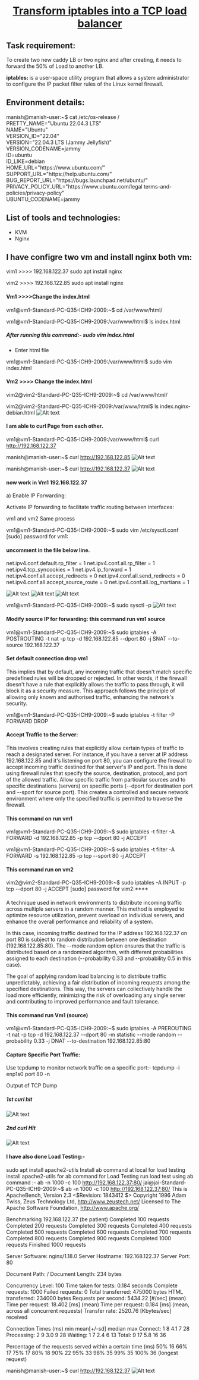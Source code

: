 <center>
<u>

# Transform iptables into a TCP load balancer

</u>

</center>

## Task requirement:
<p>To create two new caddy LB or two nginx and after creating, it needs to forward the 50% of Load to another LB.</p>

<p> <b>iptables: </b>  is a user-space utility program that allows a system administrator to configure the IP packet filter rules of the Linux kernel firewall.
</p>

## Environment details:
<p>manish@manish-user:~$ cat /etc/os-release /<br>
PRETTY_NAME="Ubuntu 22.04.3 LTS"<br>
NAME="Ubuntu"<br>
VERSION_ID="22.04"<br>
VERSION="22.04.3 LTS (Jammy Jellyfish)"<br>
VERSION_CODENAME=jammy<br>
ID=ubuntu<br>
ID_LIKE=debian<br>
HOME_URL="https://www.ubuntu.com/"<br>
SUPPORT_URL="https://help.ubuntu.com/"<br>
BUG_REPORT_URL="https://bugs.launchpad.net/ubuntu/"<br>
PRIVACY_POLICY_URL="https://www.ubuntu.com/legal terms-and-policies/privacy-policy"<br>
UBUNTU_CODENAME=jammy
</p>

## List of tools and technologies:
* KVM
* Nginx

## I have configre two vm and install nginx both vm:

vim1 >>>> 192.168.122.37 
sudo apt install nginx

vim2 >>>> 192.168.122.85 
sudo apt install nginx


#### Vm1 >>>>Change the index.html

vm1@vm1-Standard-PC-Q35-ICH9-2009:~$ cd /var/www/html/

vm1@vm1-Standard-PC-Q35-ICH9-2009:/var/www/html$ ls
index.html

##### After running this command:-  sudo vim index.html
* Enter html file

vm1@vm1-Standard-PC-Q35-ICH9-2009:/var/www/html$ sudo vim index.html




#### Vm2 >>>> Change the index.html

vim2@vim2-Standard-PC-Q35-ICH9-2009:~$ cd /var/www/html/

vim2@vim2-Standard-PC-Q35-ICH9-2009:/var/www/html$ ls
index.nginx-debian.html
![Alt text](nn.png)

#### I am able to curl Page from each other.

vm1@vm1-Standard-PC-Q35-ICH9-2009:/var/www/html$ curl http://192.168.122.37

manish@manish-user:~$ curl http://192.168.122.85
![Alt text](bs.png)

manish@manish-user:~$ curl http://192.168.122.37
![Alt text](bs1.png)

#### now work in  Vm1 192.168.122.37

a) Enable IP Forwarding:

Activate IP forwarding to facilitate traffic routing between interfaces: 

 vm1 and vm2
Same process

vm1@vm1-Standard-PC-Q35-ICH9-2009:~$ sudo vim /etc/sysctl.conf
[sudo] password for vm1: 


#### uncomment in the file below line.

net.ipv4.conf.default.rp_filter = 1
net.ipv4.conf.all.rp_filter = 1
net.ipv4.tcp_syncookies = 1
net.ipv4.ip_forward = 1
net.ipv4.conf.all.accept_redirects = 0
net.ipv4.conf.all.send_redirects = 0
net.ipv4.conf.all.accept_source_route = 0
net.ipv4.conf.all.log_martians = 1


![Alt text](p1.png)
![Alt text](p2.png)
![Alt text](p3.png)

vm1@vm1-Standard-PC-Q35-ICH9-2009:~$ sudo sysctl -p
![Alt text](dt.png)


####  Modify source IP for forwarding: this command run vm1 source

vm1@vm1-Standard-PC-Q35-ICH9-2009:~$  sudo iptables -A POSTROUTING  -t nat -p tcp  -d 192.168.122.85 --dport 80 -j SNAT --to-source 192.168.122.37


#### Set default connection drop vm1 
<p>This implies that by default, any incoming traffic that doesn't match specific predefined rules will be dropped or rejected. In other words, if the firewall doesn't have a rule that explicitly allows the traffic to pass through, it will block it as a security measure. This approach follows the principle of allowing only known and authorised traffic, enhancing the network's security.</p>


vm1@vm1-Standard-PC-Q35-ICH9-2009:~$ sudo iptables -t filter -P FORWARD DROP

#### Accept Traffic to the Server: 

<p>This involves creating rules that explicitly allow certain types of traffic to reach a designated server. For instance, if you have a server at IP address 192.168.122.85 and it's listening on port 80, you can configure the firewall to accept incoming traffic destined for that server's IP and port. This is done using firewall rules that specify the source, destination, protocol, and port of the allowed traffic.
Allow specific traffic from particular sources and to specific destinations (servers) on specific ports (--dport for destination port and --sport for source port). This creates a controlled and secure network environment where only the specified traffic is permitted to traverse the firewall.
</p>

#### This command on run vm1
vm1@vm1-Standard-PC-Q35-ICH9-2009:~$ sudo iptables -t filter -A FORWARD -d 192.168.122.85 -p tcp --dport 80 -j ACCEPT

vm1@vm1-Standard-PC-Q35-ICH9-2009:~$ sudo iptables -t filter -A FORWARD -s 192.168.122.85 -p tcp --sport 80 -j ACCEPT

#### This command run on vm2
vim2@vim2-Standard-PC-Q35-ICH9-2009:~$  sudo iptables -A INPUT -p tcp --dport 80 -j ACCEPT
[sudo] password for vim2:****

####

<p>
A technique used in network environments to distribute incoming traffic across multiple servers in a random manner. This method is employed to optimize resource utilization, prevent overload on individual servers, and enhance the overall performance and reliability of a system.

In this case, incoming traffic destined for the IP address 192.168.122.37 on port 80 is subject to random distribution between one destination (192.168.122.85:80). The --mode random option ensures that the traffic is distributed based on a randomized algorithm, with different probabilities assigned to each destination (--probability 0.33 and --probability 0.5 in this case).

The goal of applying random load balancing is to distribute traffic unpredictably, achieving a fair distribution of incoming requests among the specified destinations. This way, the servers can collectively handle the load more efficiently, minimizing the risk of overloading any single server and contributing to improved performance and fault tolerance.</p>

#### This command run Vm1 (source)

vm1@vm1-Standard-PC-Q35-ICH9-2009:~$ sudo iptables -A PREROUTING -t nat -p tcp -d 192.168.122.37 --dport 80 -m statistic --mode random --probability 0.33 -j DNAT --to-destination 192.168.122.85:80

#### Capture Specific Port Traffic:

Use tcpdump to monitor network traffic on a specific port:-
tcpdump -i enp1s0 port 80 -n

Output of TCP Dump

##### 1st curl hit
![Alt text](tcp.png)

##### 2nd curl Hit
![Alt text](tcp11.png)

#### I have also done Load Testing:-
sudo apt install apache2-utils 
Install ab command at local for load testing 
install apache2-utils for ab  command for Load Testing
run load test using ab command :-
ab -n 1000 -c 100 http://192.168.122.37:80/
jai@jai-Standard-PC-Q35-ICH9-2009:~$  ab -n 1000 -c 100 http://192.168.122.37:80/
This is ApacheBench, Version 2.3 <$Revision: 1843412 $>
Copyright 1996 Adam Twiss, Zeus Technology Ltd, http://www.zeustech.net/
Licensed to The Apache Software Foundation, http://www.apache.org/


Benchmarking 192.168.122.37 (be patient)
Completed 100 requests
Completed 200 requests
Completed 300 requests
Completed 400 requests
Completed 500 requests
Completed 600 requests
Completed 700 requests
Completed 800 requests
Completed 900 requests
Completed 1000 requests
Finished 1000 requests


Server Software:    	nginx/1.18.0
Server Hostname:    	192.168.122.37
Server Port:        	80

Document Path:      	/
Document Length:    	234 bytes

Concurrency Level:  	100
Time taken for tests:   0.184 seconds
Complete requests:  	1000
Failed requests:    	0
Total transferred:  	475000 bytes
HTML transferred:   	234000 bytes
Requests per second:	5434.22 [#/sec] (mean)
Time per request:   	18.402 [ms] (mean)
Time per request:   	0.184 [ms] (mean, across all concurrent requests)
Transfer rate:      	2520.76 [Kbytes/sec] received

Connection Times (ms)
          	min  mean[+/-sd] median   max
Connect:    	1	8   4.1  	7  	28
Processing: 	2	9   3.0  	9  	28
Waiting:    	1	7   2.4  	6  	13
Total:      	9   17   5.8 	16  	36

Percentage of the requests served within a certain time (ms)
  50% 	16
  66% 	17
  75% 	17
  80% 	18
  90% 	22
  95% 	33
  98% 	35
  99% 	35
 100% 	36 (longest request)


 manish@manish-user:~$ curl http://192.168.122.37
![Alt text](rj.png)












